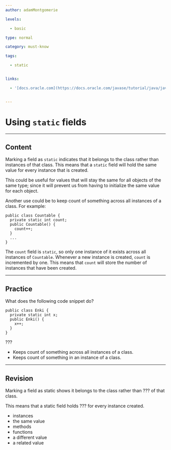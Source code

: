 ```yaml
---
author: adamMontgomerie

levels:

  - basic

type: normal

category: must-know

tags:

  - static


links:

  - '[docs.oracle.com](https://docs.oracle.com/javase/tutorial/java/javaOO/classvars.html){website}'


---
```


# Using `static` fields

---
## Content

Marking a field as `static` indicates that it belongs to the class rather than instances of that class. This means that a `static` field will hold the same value for every instance that is created.

This could be useful for values that will stay the same for all objects of the same type; since it will prevent us from having to initialize the same value for each object.

Another use could be to keep count of something across all instances of a class. For example:
```
public class Countable {
  private static int count;
  public Countable() {
    count++;
  }
  ...
}
```
The `count` field is `static`, so only one instance of it exists across all instances of `Countable`. Whenever a new instance is created, `count` is incremented by one. This means that `count` will store the number of instances that have been created.

---
## Practice

What does the following code snippet do? 
```
public class Enki {
  private static int x;
  public Enki() {
    x++;
  }
}
```
???

* Keeps count of something across all instances of a class.
* Keeps count of something in an instance of a class.

---
## Revision

Marking a field as static shows it belongs to the class rather than ??? of that class.

This means that a static field holds ??? for every instance created.


* instances
* the same value
* methods
* functions
* a different value
* a related value

